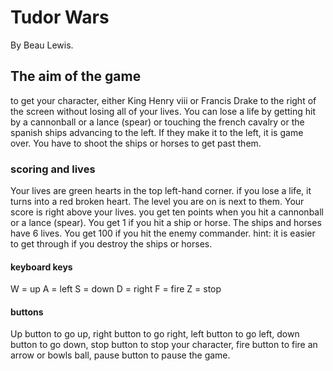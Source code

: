 # Tudor Wars

By Beau Lewis.

## The aim of the game
to get your character, either King Henry viii or Francis Drake to the right of the screen without losing all of your lives. You can lose a life by getting hit by a cannonball or a lance (spear) or touching the french cavalry or the spanish ships advancing to the left. If they make it to the left, it is game over. You have to shoot the ships or horses to get past them.

### scoring and lives
Your lives are green hearts in the top left-hand corner. if you lose a life, it turns into a red broken heart. The level you are on is next to them. Your score is right above your lives. you get ten points when you hit a cannonball or a lance (spear). You get 1 if you hit a ship or horse. The ships and horses have 6 lives. You get 100 if you hit the enemy commander.      hint: it is easier to get through if you destroy the ships or horses. 



#### keyboard keys

W = up
A = left
S = down
D = right
F = fire
Z = stop

#### buttons
Up button to go up, right button to go right, left button to go left, down button to go down, stop button to stop your character, fire button to fire an arrow or bowls ball, pause button to pause the game.

